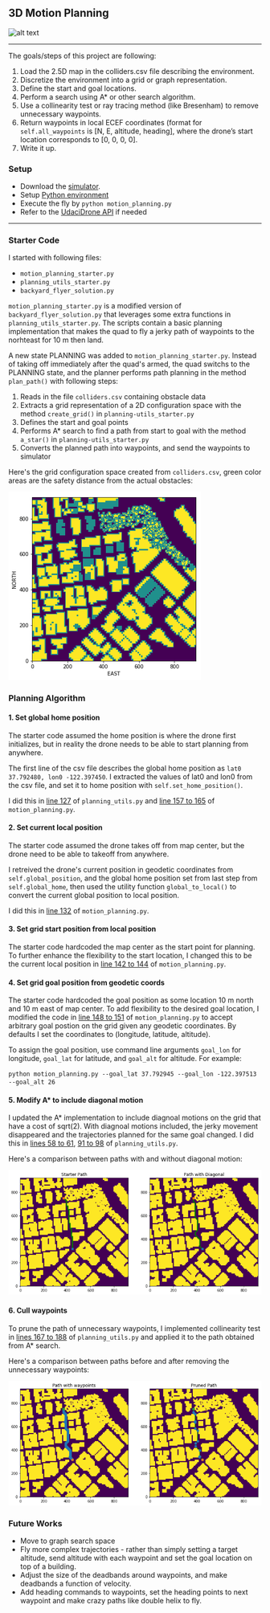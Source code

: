 ## 3D Motion Planning
![alt text][image4]

---


The goals/steps of this project are following:

1. Load the 2.5D map in the colliders.csv file describing the environment.
2. Discretize the environment into a grid or graph representation.
3. Define the start and goal locations.
4. Perform a search using A* or other search algorithm.
5. Use a collinearity test or ray tracing method (like Bresenham) to remove unnecessary waypoints.
6. Return waypoints in local ECEF coordinates (format for `self.all_waypoints` is [N, E, altitude, heading], where the drone’s start location corresponds to [0, 0, 0, 0].
7. Write it up.

### Setup
* Download the [simulator](https://github.com/udacity/FCND-Simulator-Releases/releases).
* Setup [Python environment](https://github.com/udacity/FCND-Term1-Starter-Kit)
* Execute the fly by `python motion_planning.py`
* Refer to the [UdaciDrone API](https://udacity.github.io/udacidrone/) if needed


[//]: # (Image References)

[image1]: ./misc/grid.png "Grid"
[image2]: ./misc/paths_diagonal.png "Path with Diagonal Motion"
[image3]: ./misc/paths_prune.png "Pruned Path"
[image4]: ./misc/flying_drone.gif "Flying Drone"

---

### Starter Code

I started with following files:

* `motion_planning_starter.py`
* `planning_utils_starter.py`
* `backyard_flyer_solution.py`

`motion_planning_starter.py` is a modified version of `backyard_flyer_solution.py` that leverages some extra functions in `planning_utils_starter.py`. The scripts contain a basic planning implementation that makes the quad to fly a jerky path of waypoints to the norhteast for 10 m then land.

A new state PLANNING was added to `motion_planning_starter.py`. Instead of taking off immediately after the quad's armed, the quad switchs to the PLANNING state, and the planner performs path planning in the method `plan_path()` with following steps: 

1. Reads in the file `colliders.csv` containing obstacle data
2. Extracts a grid representation of a 2D configuration space with the method `create_grid()` in `planning-utils_starter.py`
3. Defines the start and goal points
4. Performs A* search to find a path from start to goal with the method `a_star()` in `planning-utils_starter.py`
5. Converts the planned path into waypoints, and send the waypoints to simulator

Here's the grid configuration space created from `colliders.csv`, green color areas are the safety distance from the actual obstacles:

![alt text][image1]

### Planning Algorithm

#### 1. Set global home position
The starter code assumed the home position is where the drone first initializes, but in reality the drone needs to be able to start planning from anywhere. 

The first line of the csv file describes the global home position as `lat0 37.792480, lon0 -122.397450`. I extracted the values of lat0 and lon0 from the csv file, and set it to home position with `self.set_home_position()`. 

I did this in [line 127](motion_planning.py#L127) of `planning_utils.py` and [line 157 to 165](planning_utils.py#L157-L165) of `motion_planning.py`.

#### 2. Set current local position
The starter code assumed the drone takes off from map center, but the drone need to be able to takeoff from anywhere. 

I retreived the drone's current position in geodetic coordinates from `self.global_position`, and the global home position set from last step from `self.global_home`, then used the utility function `global_to_local()` to convert the current global position to local position.

I did this in [line 132](motion_planning.py#L132) of `motion_planning.py`.

#### 3. Set grid start position from local position
The starter code hardcoded the map center as the start point for planning. To further enhance the flexibility to the start location, I changed this to be the current local position in [line 142 to 144](motion_planning.py#L142-L144) of `motion_planning.py`.

#### 4. Set grid goal position from geodetic coords
The starter code hardcoded the goal position as some location 10 m north and 10 m east of map center. To add flexibility to the desired goal location, I modified the code in [line 148 to 151](motion_planning.py#L148-L151) of `motion_planning.py` to accept arbitrary goal postion on the grid given any geodetic coordinates. By defaults I set the coordinates to (longitude, latitude, altitude). 

To assign the goal position, use command line arguments `goal_lon` for longitude, `goal_lat` for latitude, and `goal_alt` for altitude. For example:

```
python motion_planning.py --goal_lat 37.792945 --goal_lon -122.397513 --goal_alt 26
``` 

#### 5. Modify A* to include diagonal motion
I updated the A* implementation to include diagnoal motions on the grid that have a cost of sqrt(2). With diagnoal motions included, the jerky movement disappeared and the trajectories planned for the same goal changed. I did this in [lines 58 to 61](planning_utils.py#L58-L61), [91 to 98](planning_utils.py#L91-L98) of `planning_utils.py`.

Here's a comparison between paths with and without diagonal motion:

![alt text][image2]

#### 6. Cull waypoints 
To prune the path of unnecessary waypoints, I implemented collinearity test in [lines 167 to 188](planning_utils.py#L167-L188) of `planning_utils.py` and applied it to the path obtained from A* search.

Here's a comparison between paths before and after removing the unnecessary waypoints:

![alt text][image3]

  
### Future Works
* Move to graph search space
* Fly more complex trajectories - rather than simply setting a target altitude, send altitude with each waypoint and set the goal location on top of a building.
* Adjust the size of the deadbands around waypoints, and make deadbands a function of velocity. 
* Add heading commands to waypoints, set the heading points to next waypoint and make crazy paths like double helix to fly.


